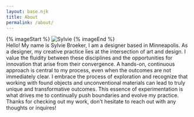 ```yaml
---
layout: base.njk
title: About
permalink: /about/
---
```


<div id="sylvie">
{% imageStart  %}
<img class="block w-full h-auto" src="/img/sylvie.jpeg" alt="Sylvie" />
{% imageEnd  %}
</div>

<div id="bio" class="text-center">
Hello! 
My name is Sylvie Broeker, I am a designer based in Minneapolis. As a designer, my creative practice lies at the intersection of art and design. I value the fluidity between these disciplines and the opportunities for innovation that arise from their convergence. 
A hands-on, continuous approach is central to my process, even when the outcomes are not immediately clear. I embrace the process of exploration and recognize that working with found objects and unconventional materials can lead to truly unique and transformative outcomes. This essence of experimentation is what drives me to continually push boundaries and evolve my practice.
Thanks for checking out my work, don't hesitate to reach out with any thoughts or inquires!
</div>

